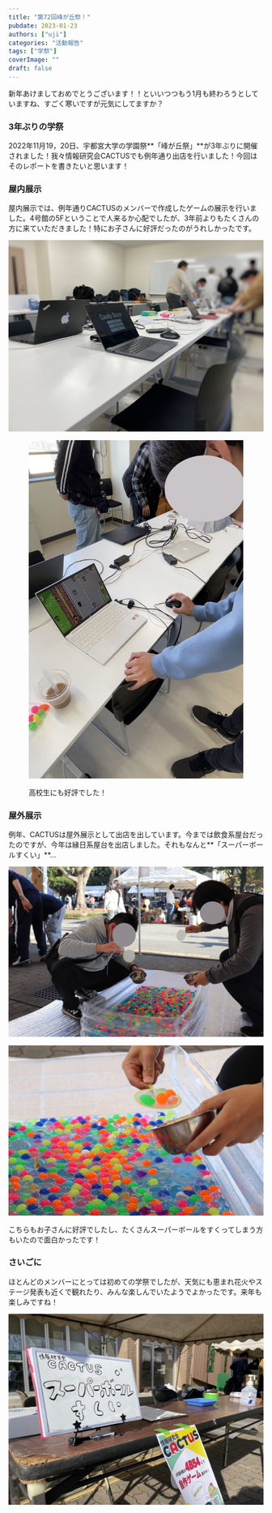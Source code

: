 ```yaml
---
title: "第72回峰が丘祭！"
pubdate: 2023-01-23
authors: ["uji"]
categories: "活動報告"
tags: ["学祭"]
coverImage: ""
draft: false
---
```


新年あけましておめでとうございます！！といいつつもう1月も終わろうとしていますね、すごく寒いですが元気にしてますか？

### 3年ぶりの学祭

2022年11月19，20日、宇都宮大学の学園祭**「峰が丘祭」**が3年ぶりに開催されました！我々情報研究会CACTUSでも例年通り出店を行いました！今回はそのレポートを書きたいと思います！

### 屋内展示

屋内展示では、例年通りCACTUSのメンバーで作成したゲームの展示を行いました。4号館の5Fということで人来るか心配でしたが、3年前よりもたくさんの方に来ていただきました！特にお子さんに好評だったのがうれしかったです。

![](../../assets/post/20230123/S__13139996.jpg)

<figure>

![](../../assets/post/20230123/S__13139992.jpg)

<figcaption>

高校生にも好評でした！

</figcaption>

</figure>

### 屋外展示

例年、CACTUSは屋外展示として出店を出しています。今までは飲食系屋台だったのですが、今年は縁日系屋台を出店しました。それもなんと**「スーパーボールすくい」**…

![](../../assets/post/20230123/IMG_1785-scaled.jpg)

![](../../assets/post/20230123/IMG_1786-scaled.jpg)

こちらもお子さんに好評でしたし、たくさんスーパーボールをすくってしまう方もいたので面白かったです！

### さいごに

ほとんどのメンバーにとっては初めての学祭でしたが、天気にも恵まれ花火やステージ発表も近くで観れたり、みんな楽しんでいたようでよかったです。来年も楽しみですね！

![](../../assets/post/20230123/S__13139994-1.jpg)
